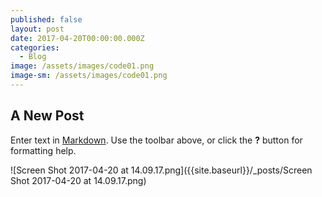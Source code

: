 ```yaml
---
published: false
layout: post
date: 2017-04-20T00:00:00.000Z
categories:
  - Blog
image: /assets/images/code01.png
image-sm: /assets/images/code01.png
---
```

## A New Post

Enter text in [Markdown](http://daringfireball.net/projects/markdown/). Use the toolbar above, or click the **?** button for formatting help.

![Screen Shot 2017-04-20 at 14.09.17.png]({{site.baseurl}}/_posts/Screen Shot 2017-04-20 at 14.09.17.png)
